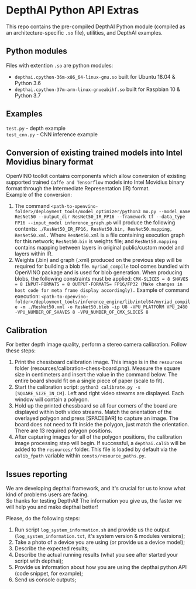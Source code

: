 # DepthAI Python API Extras

This repo contains the pre-compiled DepthAI Python module (compiled as an architecture-specific `.so` file), utilities, and DepthAI examples.

## Python modules

Files with extention `.so` are python modules:  
- `depthai.cpython-36m-x86_64-linux-gnu.so` built for Ubuntu 18.04 & Python 3.6  
- `depthai.cpython-37m-arm-linux-gnueabihf.so` built for Raspbian 10 & Python 3.7  

## Examples

`test.py` - depth example  
`test_cnn.py` - CNN inference example

## Conversion of existing trained models into Intel Movidius binary format

OpenVINO toolkit contains components which allow conversion of existing supported trained `Caffe
and Tensorflow` models into Intel Movidius binary format through the Intermediate Representation
(IR) format.  
Example of the conversion:
1. The  command `<path-to-openvino-folder>/deployment_tools/model_optimizer/python3 mo.py --model_name ResNet50 --output_dir ResNet50_IR_FP16 --framework tf --data_type FP16 --input_model inference_graph.pb` will produce the following contents: `./ResNet50_IR_FP16, ResNet50.bin, ResNet50.mapping, ResNet50.xml.` Where `ResNet50.xml` is a file containing execution graph for this network; `ResNet50.bin` is weights file; and `ResNet50.mapping` contains mapping between layers in original public/custom model and layers within IR.
2. Weights (.bin) and graph (.xml) produced on the previous step will be required for building a blob file.
`myriad_compile` tool comes bundled with OpenVINO package and is used for blob generation. When producing blobs, the following constraints must be applied: `CMX-SLICES = 8 SHAVES = 8 INPUT-FORMATS = 8 OUTPUT-FORMATS= FP16/FP32 (Make changes in host code for meta frame display accordingly).` Example of command execution: `<path-to-openvino-folder>/deployment_tools/inference_engine/lib/intel64/myriad_compile -m ./ResNet50.xml -o ResNet50.blob -ip U8 -VPU_PLATFORM VPU_2480 -VPU_NUMBER_OF_SHAVES 8 -VPU_NUMBER_OF_CMX_SLICES 8`


## Calibration

For better depth image quality, perform a stereo camera calibration. Follow these steps:

1. Print the chessboard calibration image. This image is in the `resources` folder (resources/calibration-chess-board.png). Measure the square size in centimeters and insert the value in the command below. The entire board should fit on a single piece of paper (scale to fit).
2. Start the calibration script: `python3 calibrate.py -s [SQUARE_SIZE_IN_CM]`. Left and right video streams are displayed. Each window will contain a polygon.  
3. Hold up the printed chessboard so all four corners of the board are displayed within both video streams. Match the orientation of the overlayed polygon and press [SPACEBAR] to capture an image. The board does not need to fit inside the polygon, just match the orientation. There are 13 required polygon positions.
4. After capturing images for all of the polygon positions, the calibration image processing step will begin. If successful, a `depthai.calib` will be added to the `resources/` folder. This file is loaded by default via the `calib_fpath` variable within `consts/resource_paths.py`. 

## Issues reporting  

We are developing depthai framework, and it's crucial for us to know what kind of problems users are facing.  
So thanks for testing DepthAI! The information you give us, the faster we will help you and make depthai better!  

Please, do the following steps:  
1. Run script `log_system_information.sh` and provide us the output (`log_system_information.txt`, it's system version & modules versions);  
2. Take a photo of a device you are using (or provide us a device model);  
3. Describe the expected results;  
4. Describe the actual running results (what you see after started your script with depthai);  
5. Provide us information about how you are using the depthai python API (code snippet, for example);  
6. Send us console outputs;  
